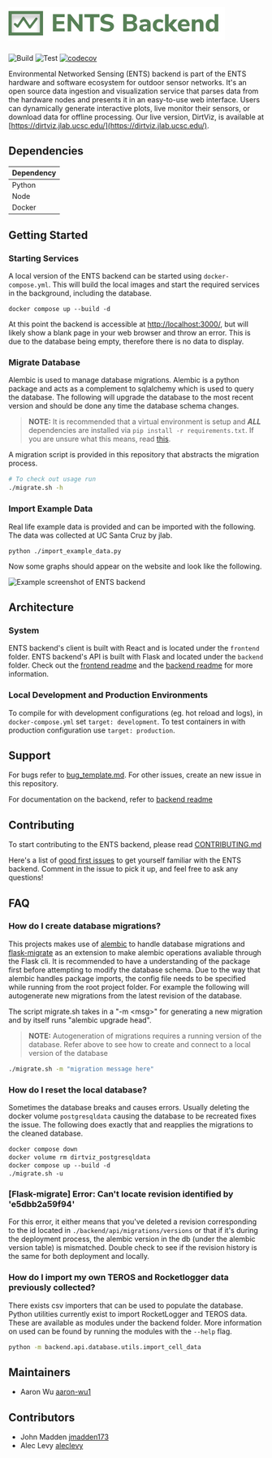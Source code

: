 # ![ENTS-Backend](.github/assets/img/ents_backend_logo.svg)

![Build](https://github.com/jlab-sensing/DirtViz/actions/workflows/deploy.yml/badge.svg?branch=main)
![Test](https://github.com/jlab-sensing/DirtViz/actions/workflows/test.yml/badge.svg?branch=main)
[![codecov](https://codecov.io/github/jlab-sensing/DirtViz/graph/badge.svg?token=L4PKSR61XU)](https://codecov.io/github/jlab-sensing/DirtViz)

Environmental Networked Sensing (ENTS) backend is part of the ENTS hardware and software ecosystem for outdoor sensor networks. It's an open source data ingestion and visualization service that parses data from the hardware nodes and presents it in an easy-to-use web interface. Users can dynamically generate interactive plots, live monitor their sensors, or download data for offline processing. Our live version, DirtViz, is available at [https://dirtviz.jlab.ucsc.edu/](https://dirtviz.jlab.ucsc.edu/).

## Dependencies

| Dependency |
| ---------- |
| Python     |
| Node       |
| Docker     |

## Getting Started

### Starting Services

A local version of the ENTS backend can be started using `docker-compose.yml`. This will build the local images and start the required services in the background, including the database.

```console
docker compose up --build -d
```

At this point the backend is accessible at [http://localhost:3000/](http://localhost:3000/), but will likely show a blank page in your web browser and throw an error. This is due to the database being empty, therefore there is no data to display.

<!-- for reference OLD -->

### Migrate Database

Alembic is used to manage database migrations. Alembic is a python package and acts as a complement to sqlalchemy which is used to query the database. The following will upgrade the database to the most recent version and should be done any time the database schema changes.

> **NOTE:** It is recommended that a virtual environment is setup and **_ALL_** dependencies are installed via `pip install -r requirements.txt`. If you are unsure what this means, read [this](https://docs.python.org/3/tutorial/venv.html).

A migration script is provided in this repository that abstracts the migration process.

```bash
# To check out usage run
./migrate.sh -h
```

### Import Example Data

Real life example data is provided and can be imported with the following. The data was collected at UC Santa Cruz by jlab.

```console
python ./import_example_data.py
```

Now some graphs should appear on the website and look like the following.

![Example screenshot of ENTS backend](.github/assets/img/dashboard.png)

## Architecture

### System

ENTS backend's client is built with React and is located under the `frontend` folder. ENTS backend's API is built with Flask and located under the `backend` folder. Check out the [frontend readme](frontend/README.md) and the [backend readme](backend/README.md) for more information.

### Local Development and Production Environments

To compile for with development configurations (eg. hot reload and logs), in `docker-compose.yml` set `target: development`. To test containers in with production configuration use `target: production`.

## Support

For bugs refer to [bug_template.md](.github/ISSUE_TEMPLATE/bug_template). For other issues, create an new issue in this repository.

For documentation on the backend, refer to [backend readme](backend/README.md)

## Contributing

To start contributing to the ENTS backend, please read [CONTRIBUTING.md](CONTRIBUTING.md)

Here's a list of [good first issues](https://github.com/jlab-sensing/DirtViz/labels/good%20first%20issue) to get yourself familiar with the ENTS backend. Comment in the issue to pick it up, and feel free to ask any questions!

## FAQ

### How do I create database migrations?

This projects makes use of [alembic](https://alembic.sqlalchemy.org/en/latest/) to handle database migrations and [flask-migrate](https://flask-migrate.readthedocs.io/en/latest/) as an extension to make alembic operations avaliable through the Flask cli. It is recommended to have a understanding of the package first before attempting to modify the database schema. Due to the way that alembic handles package imports, the config file needs to be specified while running from the root project folder. For example the following will autogenerate new migrations from the latest revision of the database.

The script migrate.sh takes in a "-m \<msg\>" for generating a new migration and by itself runs "alembic upgrade head".

> **NOTE:** Autogeneration of migrations requires a running version of the database. Refer above to see how to create and connect to a local version of the database

```bash
./migrate.sh -m "migration message here"
```

### How do I reset the local database?

Sometimes the database breaks and causes errors. Usually deleting the docker volume `postgresqldata` causing the database to be recreated fixes the issue. The following does exactly that and reapplies the migrations to the cleaned database.

```console
docker compose down
docker volume rm dirtviz_postgresqldata
docker compose up --build -d
./migrate.sh -u
```

### \[Flask-migrate\] Error: Can't locate revision identified by 'e5dbb2a59f94'

For this error, it either means that you've deleted a revision corresponding to the id located in `./backend/api/migrations/versions` or that if it's during the deployment process, the alembic version in the db (under the alembic version table) is mismatched. Double check to see if the revision history is the same for both deployment and locally.

### How do I import my own TEROS and Rocketlogger data previously collected?

There exists csv importers that can be used to populate the database. Python utilities currently exist to import RocketLogger and TEROS data. These are available as modules under the backend folder. More information on used can be found by running the modules with the `--help` flag.

```bash
python -m backend.api.database.utils.import_cell_data
```

## Maintainers

- Aaron Wu [aaron-wu1](https://github.com/aaron-wu1)

## Contributors

- John Madden [jmadden173](https://github.com/jmadden173)
- Alec Levy [aleclevy](https://github.com/aleclevy)

